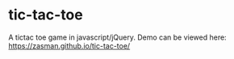 # tic-tac-toe
A tictac toe game in javascript/jQuery.
 Demo can be viewed here: https://zasman.github.io/tic-tac-toe/
